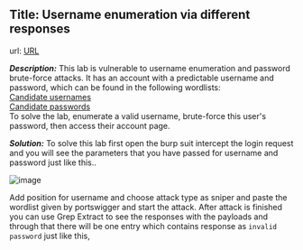 ## Title: Username enumeration via different responses

url: [URL](https://portswigger.net/web-security/authentication/password-based/lab-username-enumeration-via-different-responses)

***Description:***  This lab is vulnerable to username enumeration and password brute-force attacks. It has an account with a predictable username and password, which can be found in the following wordlists:<br>
[Candidate usernames](https://portswigger.net/web-security/authentication/auth-lab-usernames)<br>
[Candidate passwords](https://portswigger.net/web-security/authentication/auth-lab-passwords)<br>
To solve the lab, enumerate a valid username, brute-force this user's password, then access their account page.

***Solution:*** To solve this lab first open the burp suit intercept the login request and you will see the parameters that you have passed for username and password just like this..

![image](https://github.com/Darry1968/Portswigger/assets/104063375/bc9c8c36-5f6a-47bb-9197-ac5a95c33dfe)

Add position for username and choose attack type as sniper and paste the wordlist given by portswigger and start the attack. After attack is finished you can use Grep Extract to see the responses with the payloads and through that there will be one entry which contains response as `invalid password` just like this,

